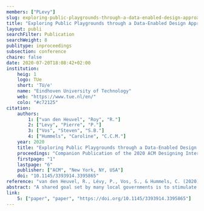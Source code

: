```yaml
---
members: ["PLevy"]
slug: exploring-public-playgrounds-through-a-data-enabled-design-approach
title: "Exploring Public Playgrounds through a Data-Enabled Design Approach"
layout: publi
searchFilter: Publication
searchWeight: 8
publitype: inproceedings
subsection: conference
chaire: false
date: 2020-07-20T18:08:42+02:00
institution:
    heig: 1
    logo: TUe
    short: 'TU/e'
    name: "Eindhoven University of Technology"
    web: "https://www.tue.nl/en/"
    colo: "#c72125"
citation:
    authors:
        1: ["van den Heuvel", "Roy", "R."]
        2: ["Levy", "Pierre", "P."]
        3: ["Vos", "Steven", "S.B."]
        4: ["Hummels", "Caroline", "C.C.M."]
    year: 2020
    title: "Exploring Public Playgrounds through a Data-Enabled Design Approach"
    proceedings: "Companion Publication of the 2020 ACM Designing Interactive Systems Conference, DIS2020"
    firstpage: "1"
    lastpage: "6"
    publisher: ["ACM", "New York, NY, USA"]
    doi: "10.1145/3393914.3395865"
reference: "van den Heuvel, R., Lévy, P., Vos, S., & Hummels, C. (2020). Exploring Public Playgrounds through A Data-Enabled Design Approach. Companion Publication of the 2020 ACM Designing Interactive Systems Conference, DIS2020, 1–6. https://doi.org/10.1145/3393914.3395865"
abstract: "A shared goal set by many local governments is to stimulate physical activity in neighborhoods. Public playgrounds play an important role in governmental policies for promoting physical activity. Although these playgrounds are generally considered beneficial for participation in physical activity, detailed data on their use is lacking. As a result, it is not clear to policymakers whether their policy choices are the right ones and designers cannot sufficiently align their design choices with the actual behavior of their end users. This Work-in-Progress presents a sensor-based data collection approach to collect detailed data in a real-life setting over a longer period of time. With this, we adapted the Data-Enabled Design process towards public environments by combining a quantitative sensor implementation alongside qualitative research. We show findings from two months of data collection on seven playgrounds and discuss next steps in the Data-Enabled Design framework."
link:
    5: ["paper", "paper", "https://doi.org/10.1145/3393914.3395865"]
---
```


